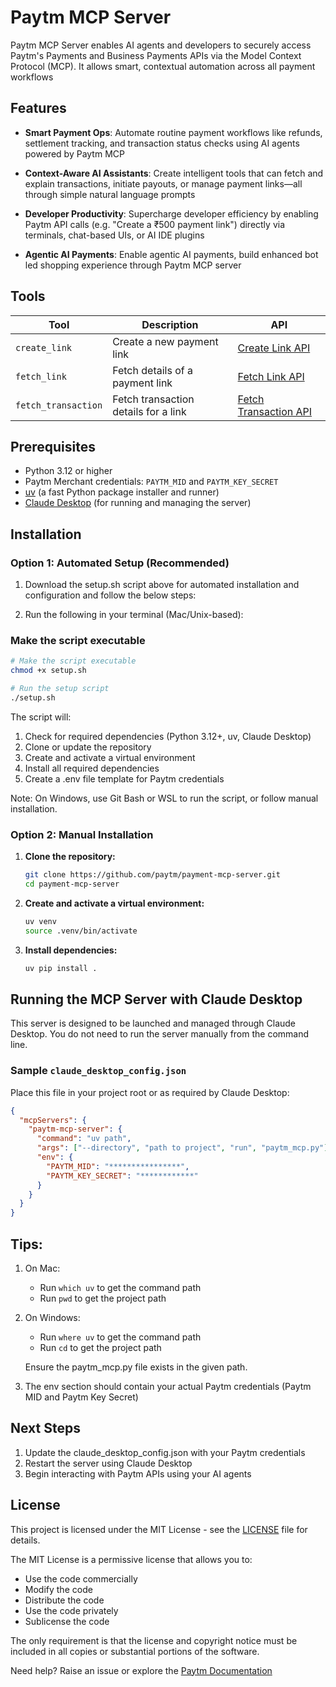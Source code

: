# Paytm MCP Server

Paytm MCP Server enables AI agents and developers to securely access Paytm's Payments and Business Payments APIs via the Model Context Protocol (MCP). It allows smart, contextual automation across all payment workflows

## Features

- **Smart Payment Ops**: Automate routine payment workflows like refunds, settlement tracking, and transaction status checks using AI agents powered by Paytm MCP

- **Context-Aware AI Assistants**: Create intelligent tools that can fetch and explain transactions, initiate payouts, or manage payment links—all through simple natural language prompts

- **Developer Productivity**: Supercharge developer efficiency by enabling Paytm API calls (e.g. "Create a ₹500 payment link") directly via terminals, chat-based UIs, or AI IDE plugins

- **Agentic AI Payments**: Enable agentic AI payments, build enhanced bot led shopping experience through Paytm MCP server

## Tools

| Tool                | Description                          | API                                                                                                         |
| ------------------- | ------------------------------------ | ----------------------------------------------------------------------------------------------------------- |
| `create_link`       | Create a new payment link            | [Create Link API](https://www.paytmpayments.com/docs/api/create-link-api?ref=paymentLinks)                  |
| `fetch_link`        | Fetch details of a payment link      | [Fetch Link API](https://www.paytmpayments.com/docs/api/fetch-link-api?ref=paymentLinks)                    |
| `fetch_transaction` | Fetch transaction details for a link | [Fetch Transaction API](https://www.paytmpayments.com/docs/api/fetch-transaction-link-api?ref=paymentLinks) |

## Prerequisites

- Python 3.12 or higher
- Paytm Merchant credentials: `PAYTM_MID` and `PAYTM_KEY_SECRET`
- [uv](https://github.com/astral-sh/uv) (a fast Python package installer and runner)
- [Claude Desktop](https://www.anthropic.com/claude) (for running and managing the server)

## Installation

### Option 1: Automated Setup (Recommended)

1. Download the setup.sh script above for automated installation and configuration and follow the below steps:

2. Run the following in your terminal (Mac/Unix-based):

### Make the script executable

```bash
# Make the script executable
chmod +x setup.sh

# Run the setup script
./setup.sh
```

The script will:

1. Check for required dependencies (Python 3.12+, uv, Claude Desktop)
2. Clone or update the repository
3. Create and activate a virtual environment
4. Install all required dependencies
5. Create a .env file template for Paytm credentials

Note: On Windows, use Git Bash or WSL to run the script, or follow manual installation.

### Option 2: Manual Installation

1. **Clone the repository:**

   ```bash
   git clone https://github.com/paytm/payment-mcp-server.git
   cd payment-mcp-server
   ```

2. **Create and activate a virtual environment:**

   ```bash
   uv venv
   source .venv/bin/activate
   ```

3. **Install dependencies:**
   ```bash
   uv pip install .
   ```

## Running the MCP Server with Claude Desktop

This server is designed to be launched and managed through Claude Desktop. You do not need to run the server manually from the command line.

### Sample `claude_desktop_config.json`

Place this file in your project root or as required by Claude Desktop:

```json
{
  "mcpServers": {
    "paytm-mcp-server": {
      "command": "uv path",
      "args": ["--directory", "path to project", "run", "paytm_mcp.py"],
      "env": {
        "PAYTM_MID": "****************",
        "PAYTM_KEY_SECRET": "************"
      }
    }
  }
}
```

## Tips:

1. On Mac:

   - Run `which uv` to get the command path
   - Run `pwd` to get the project path

2. On Windows:

   - Run `where uv` to get the command path
   - Run `cd` to get the project path

   Ensure the paytm_mcp.py file exists in the given path.

3. The env section should contain your actual Paytm credentials (Paytm MID and Paytm Key Secret)

## Next Steps

1. Update the claude_desktop_config.json with your Paytm credentials
2. Restart the server using Claude Desktop
3. Begin interacting with Paytm APIs using your AI agents

## License

This project is licensed under the MIT License - see the [LICENSE](LICENSE) file for details.

The MIT License is a permissive license that allows you to:

- Use the code commercially
- Modify the code
- Distribute the code
- Use the code privately
- Sublicense the code

The only requirement is that the license and copyright notice must be included in all copies or substantial portions of the software.

Need help? Raise an issue or explore the [Paytm Documentation](https://www.paytmpayments.com/docs)

